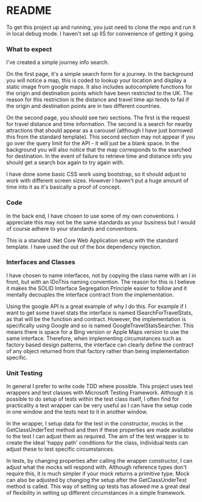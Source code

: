 # README #

To get this project up and running, you just need to clone the repo and run it in local debug mode.  I haven't set up IIS for convenience of getting it going.


### What to expect ###

I've created a simple journey info search.  

On the first page, it's a simple search form for a journey.  In the background you will notice a map, this is coded to lookup your location and display a static image from google maps.  It also includes autocomplete functions for the origin and destination points which have been restricted to the UK.  The reason for this restriction is the distance and travel time api tends to fail if the origin and destination points are in two different countries.

On the second page, you should see two sections.  The first is the request for travel distance and time information.  The second is a search for nearby attractions that should appear as a carousel (although I have just borrowed this from the standard template).  This second section may not appear if you go over the query limit for the API - it will just be a blank space.  In the background you will also notice that the map corresponds to the searched for destination.  In the event of failure to retrieve time and distance info you should get a search box again to try again with.

I have done some basic CSS work using bootstrap, so it should adjust to work with different screen sizes.  However I haven't put a huge amount of time into it as it's basically a proof of concept.


### Code ###

In the back end, I have chosen to use some of my own conventions.  I appreciate this may not be the same standards as your business but I would of course adhere to your standards and conventions.

This is a standard .Net Core Web Application setup with the standard template.  I have used the out of the box dependency injection.


### Interfaces and Classes ###

I have chosen to name interfaces, not by copying the class name with an I in front, but with an IDoThis naming convention.  The reason for this is I believe it makes the SOLID Interface Segregation Principle easier to follow and it mentally decouples the interface contract from the implementation.

Using the google API is a great example of why I do this.  For example if I want to get some travel stats the interface is named ISearchForTravelStats, as that will be the function and contract.  However, the implementation is specifically using Google and so is named GoogleTravelStatsSearcher.  This means there is space for a Bing version or Apple Maps version to use the same interface.  Therefore, when implementing circumstances such as factory based design patterns, the interface can clearly define the contract of any object returned from that factory rather than being implementation specific.


### Unit Testing ###

In general I prefer to write code TDD where possible.  This project uses test wrappers and test classes with Microsoft Testing Framework.  Although it is possible to do setup of tests within the test class itself, I often find for practicality a test wrapper can be very useful as I can have the setup code in one window and the tests next to it in another window.

In the wrapper, I setup data for the test in the constructor, mocks in the GetClassUnderTest method and then if these properties are made available to the test I can adjust them as required.  The aim of the test wrapper is to create the ideal 'happy path' conditions for the class, individual tests can adjust these to test specific circumstances.

In tests, by changing properties after calling the wrapper constructor, I can adjust what the mocks will respond with.  Although reference types don't require this, it is much simpler if your mock returns a primitive type.  Mock can also be adjusted by changing the setup after the GetClassUnderTest method is called.  This way of setting up tests has allowed me a great deal of flexibility in setting up different circumstances in a simple framework.